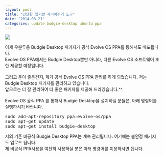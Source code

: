```yaml
---
layout: post
title: "간단한 웹기반 자리바꾸기 도구"
date: "2014-08-21"
categories: update budgie-desktop ubuntu ppa
---
```

<img class="image-wrapper" src="{{ site.url }}/resources/evolve-os-ppa.png"><br>

이제 우분투용 Budgie Desktop 패키지가 공식 Evolve OS PPA를 통해서도 배포됩니다.<br>
Evolve OS PPA에서는 Budgie Desktop뿐만 아니라, 다른 Evolve OS 소프트웨어 또한 제공할 예정입니다.<br>
<br>
그리고 운이 좋은건지, 제가 공식 Evolve OS PPA 관리를 하게 되었습니다. 저는 Budgie Desktop 패키지를 관리하고 있습니다.<br>
앞으로는 더 잘 관리하여 더 좋은 패키지를 제공해 드리겠습니다.^^<br>
<br>
Evolve OS 공식 PPA 를 통해서 Budgie Desktop을 설치하실 분들은, 아래 명령어를 실행하시기 바랍니다.<br>

<pre>
sudo add-apt-repository ppa:evolve-os/ppa
sudo apt-get update
sudo apt-get install budgie-desktop
</pre>

저의 기존 비공식 Budgie Desktop PPA는 계속 관리됩니다. 여기에는 불안정 패키지도 업로드 됩니다.<br>
제 비공식 PPA사용을 여전히 사용하실 분은 아래 명령어를 이용하시면 됩니다.<br>
